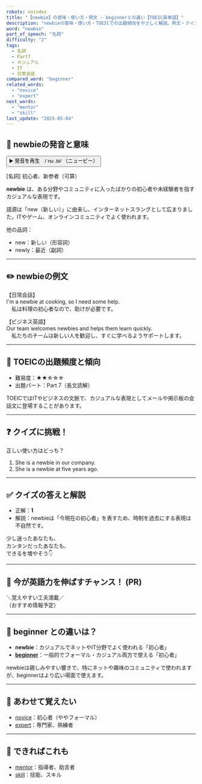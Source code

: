 ```yaml
---
robots: noindex
title: "【newbie】の意味・使い方・例文 ― beginnerとの違い【TOEIC英単語】"
description: "newbieの意味・使い方・TOEICでの出題傾向をやさしく解説。例文・クイズ付きでbeginnerとの違いもわかりやすく学べます。"
word: "newbie"
part_of_speech: "名詞"
difficulty: "2"
tags:
  - 名詞
  - Part7
  - カジュアル
  - IT
  - 日常会話
compared_word: "beginner"
related_words:
  - "novice"
  - "expert"
next_words:
  - "mentor"
  - "skill"
last_update: "2025-05-04"
---
```


## 🔰 newbieの発音と意味

<button class="play-audio" onclick="playTTS('newbie')">
  <span class="play-audio-main">
    ▶️ 発音を再生　/ˈnuː.bi/
  </span>
  <span class="play-audio-sub">
    （ニュービー）
  </span>
</button>

[名詞] 初心者、新参者（可算）

**newbie** は、ある分野やコミュニティに入ったばかりの初心者や未経験者を指すカジュアルな表現です。

語源は「new（新しい）」に由来し、インターネットスラングとして広まりました。ITやゲーム、オンラインコミュニティでよく使われます。

他の品詞：  
- new：新しい（形容詞）
- newly：最近（副詞）

---

## ✏️ newbieの例文

【日常会話】  
I'm a newbie at cooking, so I need some help.  
　私は料理の初心者なので、助けが必要です。

【ビジネス英語】  
Our team welcomes newbies and helps them learn quickly.  
　私たちのチームは新しい人を歓迎し、すぐに学べるようサポートします。

---

## 🎯 TOEICの出題頻度と傾向

- 難易度：★★☆☆☆
- 出題パート：Part 7（長文読解）

TOEICではITやビジネスの文脈で、カジュアルな表現としてメールや掲示板の会話文に登場することがあります。

---

## ❓ クイズに挑戦！

正しい使い方はどっち？

1. She is a newbie in our company.
2. She is a newbie at five years ago.

---

## ✅ クイズの答えと解説

- 正解：**1**
- 解説：newbieは「今現在の初心者」を表すため、時制を過去にする表現は不自然です。

少し迷ったあなたも、  
カンタンだったあなたも、  
できるを増やそう👇️

---

## 🚀 今が英語力を伸ばすチャンス！ (PR)

<div class="info-center">
＼覚えやすい工夫満載／<br>  
（おすすめ情報予定）
</div>

---

## 🤔  beginner との違いは？

- **newbie**：カジュアルでネットやIT分野でよく使われる「初心者」
- **[beginner](/beginner)**：一般的でフォーマル・カジュアル両方で使える「初心者」

newbieは親しみやすい響きで、特にネットや趣味のコミュニティで使われますが、beginnerはより広い場面で使えます。

---

## 🧩 あわせて覚えたい

- [novice](/novice)：初心者（ややフォーマル）
- [expert](/expert)：専門家、熟練者

---

## 📖 できればこれも

- [mentor](/mentor)：指導者、助言者
- [skill](/skill)：技能、スキル

<!-- cvid: aid24_bid29 -->
